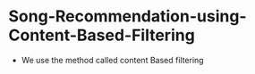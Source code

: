 # Song-Recommendation-using-Content-Based-Filtering
* We use the method called content Based filtering 
